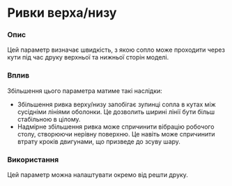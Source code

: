 Ривки верха/низу
====

### **Опис**

Цей параметр визначає швидкість, з якою сопло може проходити через кути під час друку верхньої та нижньої сторін моделі.

### **Вплив**

Збільшення цього параметра матиме такі наслідки:

* Збільшення ривка верху/низу запобігає зупинці сопла в кутах між сусідніми лініями оболонки. Це дозволить ширині лінії бути більш стабільною в цілому.
* Надмірне збільшення ривка може спричинити вібрацію робочого столу, створюючи нерівну поверхню. Це навіть може спричинити втрату кроків двигунами, що призведе до зсуву шару.

### **Використання**

Цей параметр можна налаштувати окремо від решти друку.
